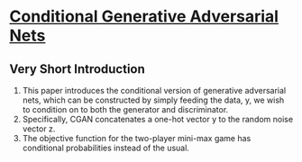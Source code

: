 # [Conditional Generative Adversarial Nets](https://arxiv.org/abs/1411.1784)

## Very Short Introduction

1. This paper introduces the conditional version of generative adversarial nets,  which can be constructed by simply feeding the data, y, we wish to condition on to both the generator and discriminator.
2. Specifically, CGAN concatenates a one-hot vector y  to the random noise vector z.
3. The objective function for the two-player mini-max game has conditional probabilities instead of the usual.
